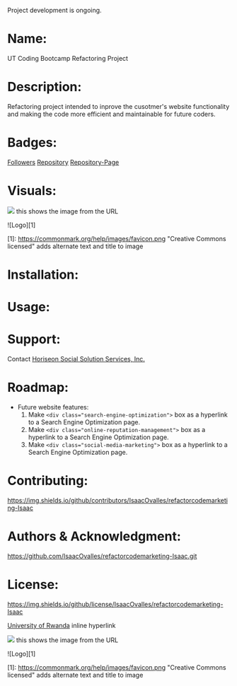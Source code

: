 Project development is ongoing.

# Name:
UT Coding Bootcamp Refactoring Project

# Description:
Refactoring project intended to inprove the cusotmer's website functionality and making the code more efficient and maintainable for future coders.

# Badges:
[Followers](https://img.shields.io/github/followers/IsaacOvalles?style=social) 
[Repository](https://github.com/IsaacOvalles/refactorcodemarketing-Isaac.git)
[Repository-Page](https://github.com/IsaacOvalles/refactorcodemarketing-Isaac)
# Visuals:
![](https://commonmark.org/help/images/favicon.png) this shows the image from the URL

![Logo][1]

[1]: https://commonmark.org/help/images/favicon.png "Creative Commons licensed" adds alternate text and title to image
# Installation:

# Usage:

# Support:
Contact [Horiseon Social Solution Services, Inc.](www.horiseon.com)
# Roadmap:
* Future website features:
    1) Make `<div class="search-engine-optimization">` box as a hyperlink to a Search Engine Optimization page.
    2) Make `<div class="online-reputation-management">` box as a hyperlink to a Search Engine Optimization page.
    3) Make `<div class="social-media-marketing">` box as a hyperlink to a Search Engine Optimization page.
# Contributing:
https://img.shields.io/github/contributors/IsaacOvalles/refactorcodemarketing-Isaac
# Authors & Acknowledgment:
https://github.com/IsaacOvalles/refactorcodemarketing-Isaac.git
# License:
https://img.shields.io/github/license/IsaacOvalles/refactorcodemarketing-Isaac



[University of Rwanda](http://www.ur.ac.rw) inline hyperlink

![](https://commonmark.org/help/images/favicon.png) this shows the image from the URL

![Logo][1]

[1]: https://commonmark.org/help/images/favicon.png "Creative Commons licensed" adds alternate text and title to image